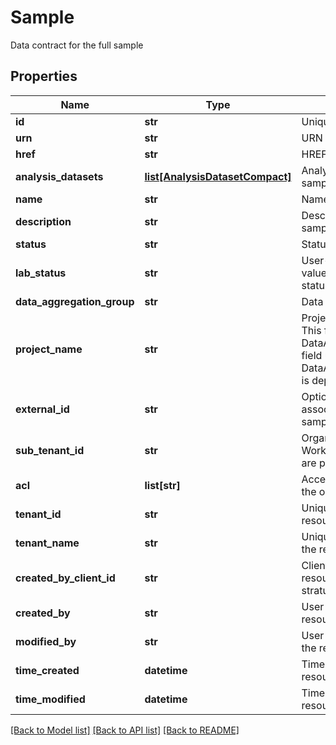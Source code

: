 # Sample

Data contract for the full sample
## Properties
Name | Type | Description | Notes
------------ | ------------- | ------------- | -------------
**id** | **str** | Unique object ID | [optional] 
**urn** | **str** | URN of the object | [optional] 
**href** | **str** | HREF to the object | [optional] 
**analysis_datasets** | [**list[AnalysisDatasetCompact]**](AnalysisDatasetCompact.md) | Analysis datasets of the sample | [optional] 
**name** | **str** | Name of the sample | [optional] 
**description** | **str** | Description of the sample | [optional] 
**status** | **str** | Status of the sample | [optional] 
**lab_status** | **str** | User-customizable value indicating the status of the sample | [optional] 
**data_aggregation_group** | **str** | Data aggregation group | [optional] 
**project_name** | **str** | Project Name  Note: This field is an alias of DataAggregationGroup field until DataAggregationGroups is deprecated. | [optional] 
**external_id** | **str** | Optional external ID associated with the sample | [optional] 
**sub_tenant_id** | **str** | Organizational or Workgroup ID. If neither are present, User ID. | [optional] 
**acl** | **list[str]** | Access control list of the object | [optional] 
**tenant_id** | **str** | Unique identifier for the resource tenant | [optional] 
**tenant_name** | **str** | Unique tenant name for the resource tenant | [optional] 
**created_by_client_id** | **str** | ClientId that created the resource (bssh, stratus...) | [optional] 
**created_by** | **str** | User that created the resource | [optional] 
**modified_by** | **str** | User that last modified the resource | [optional] 
**time_created** | **datetime** | Time (in UTC) the resource was created | [optional] 
**time_modified** | **datetime** | Time (in UTC) the resource was modified | [optional] 

[[Back to Model list]](../README.md#documentation-for-models) [[Back to API list]](../README.md#documentation-for-api-endpoints) [[Back to README]](../README.md)


